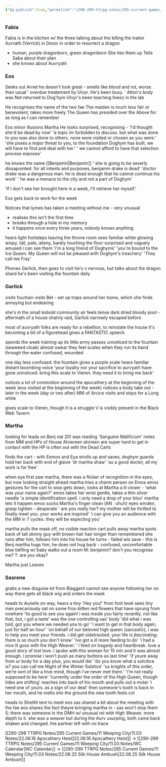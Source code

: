```yaml
---
{"dg-publish":true,"permalink":"/290-299-ttrpg-notes/295-current-games/11-weeping-city/11-03-notes/22-07-05-making-connections/"}
---
```



### Fabia
Fabia is in the kitchen w/ the three talking about the killing the traitor Aurvath (Verrick) in Desor in order to resurrect a dragon
- human, purple dragonborn, green dragonborn
She ties them up
Tells Saba about their plan
- she knows about Auvryath

### Eos
Seeks out Arnet
he doesn't look great - smells like blood and rot, worse than usual
' overdue treatement by Ulvyr. He's been busy. '
Atton's body was Not returned to Dog'hym
Ulvyr's been teaching Ilvesz in the lab

He recognises the name of the two fae
The maiden is much less fair or benevolent, takes more freely
The Queen has presided over the Above for as long as I can remember

Eos minor illusions Martha
He looks surprised, recognising - 'I'd thought she'd be dead by now'
'a topic im forbidden to discuss. but what was done to you was also done to others. none were visited or chosen as you were.'
'she poses a major threat to you, to the foundation Doghym has built. we will have to find and deal with her.'
' we cannot afford to have that selection process exposes'

he knows the name [[Benjamin\|Benjamin]]
' she is going to be severly dissapointed. for all intents and purposes, benjamin drake is dead'
'doctor drake was a dangerous man. he is dead enough that he cannot continue his work'
' he was a menace to the city and not a part of Doghym'

'If I don't see her brought here in a week, I'll retrieve her myself.'

Eos gets back to work for the week

Notices that Iymes has taken a meeting without me - very unusual
- realises this isn't the first time
- breaks through a hole in my memory
- it happens once every three years, nobody knows anything

hears light footsteps leaving the throne room
sees familiar white glowing
wispy, tall, pale, alieny, barely touching the floor
surprised and vaguely amused i can see them
'i'm a long friend of Doghyms'
'you're bound to the Ice Queen. My Queen will not be pleased with Doghym's treachery'
'They call me Fray'

Phones Garlick, then goes to visit
he's v nervous, but talks about the dragon shard
he's been visiting the fountain daily

### Garlick

visits fountain
visits Bet - set up traps around her home, which she finds annoying but endearing

she's in the small kobold community
air feels tense
dark dried bloody pool - aftermath of a house shalvly raid, Garlick narrowly escaped before

most of auvryath folks are ready for a rebellion, to reinstate the house
it's becoming a bit of a figurehead
gives a FANTASTIC speech

spends the week training up its little army
passes unnoticed to the fountain (seaweed cloak)
almost swear they feel scales when they run its hand through the water
confused, wounded

one day less confused. the fountain gives a purple scale
hears familiar distant boombing voice
'your loyalty nor your sacrifice to aurvyath have gone unnoticed. bring this scale to Vieren. they need it to bring me back'

notices a lot of commotion around the apocathery at the beginning of the week
(eos visited at the beginning of the week)
notices a body take out - later in the week (day or two after)
MM of Arcice visits and stays for a Long while

gives scale to Vieren, though it is a struggle
V is visibly present in the Black Web Tavern


### Martha

looking for leads on Benj
nat 20!
was reading 'Sanguine Malificium'
notes from MM and HPs of House Alviereen
alvireen are super hard to get in contact with
the HP is often out with the Dead Carts

finds the cart - with Eemos and Eya
strolls up and saves, doghym guards hold her back with end of glaive
'dr martha shaw'
'as a good doctor, all my work is for free'

when eya first saw martha, there was a flicker of recognition in the eyes, but now looking straight ahead
martha tries a charm person on Emos
emos gestures for the cart to stop
gets down, looks at Martha a lil closer - 'what was your name again?'
emos takes her wrist gentle, takes a thin silver needle
'a simple identification spell. i only need a drop of your bloo'
martha lets it happen
emos sucks Martha's finger clean (AN : uhuh)
eyes winden, grasp tighten - desperate
' are you really her? my mother will be thrilled to finally meet you. your works are inspired'
'i can give you an audience with the MM in 7 cycles. they will be expecting you'

martha pulls the mask off, no visible reaction
cart pulls away
martha spots back of tall skinny guy with brown hair
hair longer than remembered
she runs after him, follows him into his house
he turns - failed wis save - this is Benj
martha hugs him, he does not hug back - confused, uncomfortable
blue tiefling w/ baby walks out a room
M: benjamin? don't you recognise me?
?: are you okay?

Martha just Leaves


### Sasrene

grabs a new disguise kit from Blaggard
cannot see anyone following her on way there
gets all black wig and orders the mask

heads to Aunelis
on way, hears a tiny 'Hey you!' from foot level
sees tiny man precariously sat on some fros-bitten red flowers that have sprung from nowhere
'its good to see you again! i was inside you fairly recently. not like that, but, i got a taste'
was the one controlling sas' body
'did what i was told, got you where we needed you to go'
'i want to get in that body again, just for half an hour'
'on behalf of our beloved high queen (sarcastic), i was to help you meet your friends. i did get sidetracked. your life is _fascinating_. there is so much you don't know'
'ive got a lil more feeding to do'
'i had a nice lil goss with the High Weaver.'
'i feed on tragedy and heartbreak. love a good story of lost love. i spoke with this woman for 15 min and it was almost enough. i promise i won't push as many buttons as last time'
'if youre away from ur body for a day plus, you would die'
'do you know what a solcitice is? you can call me Night of the Winter Solstice'
'us knights of this order, we're sort of like a hive mind, though i've never met them.'
'i'm not really supposed to be here'
'currently under the order of the High Queen, though tides are shifting'
reaches into back of his mouth and pulls out a molar
'i need one of yours. as a sign of our deal'
then someone's tooth is back in her mouth, and he melts into the ground
the new tooth feels col

heads to Shelith tent to meet eos
sas shared a bit about the meeting with the fae
eos shares the fact theyre bringing martha in - sas won't stop them
S: there was someone in the DMH w/ unusual rel with High Weaver. more depth to it. she was a weaver but during the Aurv usurping, both came back shaken and changed. the partner left with no trace


[[290-299 TTRPG Notes/295 Current Games/11 Weeping City/11.03 Notes/22.06.16 Apocathery Heist\|22.06.16 Apocathery Heist]] -> [[290-299 TTRPG Notes/295 Current Games/11 Weeping City/11.03 Notes/WC Calendar\|WC Calendar]] -> [[290-299 TTRPG Notes/295 Current Games/11 Weeping City/11.03 Notes/22.08.25 Silk House Ambush\|22.08.25 Silk House Ambush]]